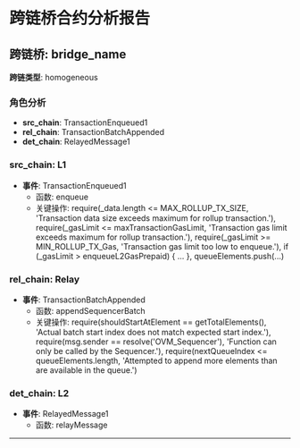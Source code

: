 # 跨链桥合约分析报告
## 跨链桥: bridge_name
**跨链类型**: homogeneous
### 角色分析
- **src_chain**: TransactionEnqueued1
- **rel_chain**: TransactionBatchAppended
- **det_chain**: RelayedMessage1
### src_chain: L1
- **事件**: TransactionEnqueued1
  - 函数: enqueue
  - 关键操作: require(_data.length <= MAX_ROLLUP_TX_SIZE, 'Transaction data size exceeds maximum for rollup transaction.'), require(_gasLimit <= maxTransactionGasLimit, 'Transaction gas limit exceeds maximum for rollup transaction.'), require(_gasLimit >= MIN_ROLLUP_TX_Gas, 'Transaction gas limit too low to enqueue.'), if (_gasLimit > enqueueL2GasPrepaid) { ... }, queueElements.push(...)
### rel_chain: Relay
- **事件**: TransactionBatchAppended
  - 函数: appendSequencerBatch
  - 关键操作: require(shouldStartAtElement == getTotalElements(), 'Actual batch start index does not match expected start index.'), require(msg.sender == resolve('OVM_Sequencer'), 'Function can only be called by the Sequencer.'), require(nextQueueIndex <= queueElements.length, 'Attempted to append more elements than are available in the queue.')
### det_chain: L2
- **事件**: RelayedMessage1
  - 函数: relayMessage
---
